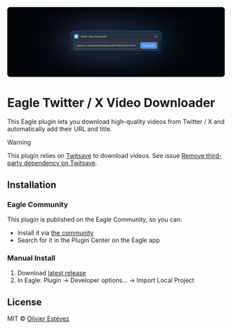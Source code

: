 <img src="./docs/banner-docs.png">

# Eagle Twitter / X Video Downloader

This Eagle plugin lets you download high-quality videos from Twitter / X and automatically add their URL and title.

> [!WARNING]  
> This plugin relies on [Twitsave](https://twitsave.com/) to download videos. 
> See issue [Remove third-party dependency on Twitsave](https://github.com/OlivierEstevez/eagle-twitter-video-downloader/issues/1).

## Installation

### Eagle Community
This plugin is published on the Eagle Community, so you can:

- Install it via [the community](https://community-en.eagle.cool/plugins)
- Search for it in the Plugin Center on the Eagle app

### Manual Install
1. Download [latest release](https://github.com/OlivierEstevez/eagle-twitter-video-downloader/releases)
2. In Eagle: Plugin → Developer options... → Import Local Project

## License

MIT © [Olivier Estévez](https://github.com/OlivierEstevez)